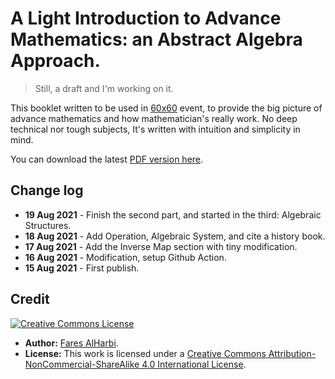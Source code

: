 # A Light Introduction to Advance Mathematics: an Abstract Algebra Approach.

> Still, a draft and I'm working on it.

This booklet written to be used in [60x60](https://salla.sa/durba/RYePmz) event, to provide the big picture of advance mathematics and how mathematician's really work. No deep technical nor tough subjects, It's written with intuition and simplicity in mind. 

You can download the latest [PDF version here](https://github.com/Faares/60x60booklet/blob/master/main.pdf). 
## Change log
* **19 Aug 2021** - Finish the second part, and started in the third: Algebraic Structures.
* **18 Aug 2021** - Add Operation, Algebraic System, and cite a history book. 
* **17 Aug 2021** - Add the Inverse Map section with tiny modification. 
* **16 Aug 2021** - Modification, setup Github Action. 
* **15 Aug 2021** - First publish.

## Credit

<a rel="license" href="http://creativecommons.org/licenses/by-nc-sa/4.0/"><img alt="Creative Commons License" style="border-width:0" src="https://i.creativecommons.org/l/by-nc-sa/4.0/88x31.png" /></a>

- **Author:** [Fares AlHarbi](https://faares.com).
- **License:** This work is licensed under a <a rel="license" href="http://creativecommons.org/licenses/by-nc-sa/4.0/">Creative Commons Attribution-NonCommercial-ShareAlike 4.0 International License</a>.



